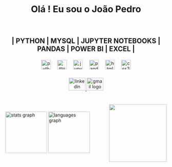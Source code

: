 <br clear="both">

<h1 align="center">Olá ! Eu sou o João Pedro</h1>

###

<br clear="both">

<h2 align="center">| PYTHON | MYSQL | JUPYTER NOTEBOOKS | PANDAS | POWER BI | EXCEL |</h2>

###

<div align="center">
  <img src="https://cdn.jsdelivr.net/gh/devicons/devicon/icons/python/python-original.svg" height="30" alt="python logo"  />
  <img width="12" />
  <img src="https://cdn.jsdelivr.net/gh/devicons/devicon/icons/mysql/mysql-original.svg" height="30" alt="mysql logo"  />
  <img width="12" />
  <img src="https://cdn.jsdelivr.net/gh/devicons/devicon/icons/jupyter/jupyter-original.svg" height="30" alt="jupyter logo"  />
  <img width="12" />
  <img src="https://cdn.jsdelivr.net/gh/devicons/devicon/icons/pandas/pandas-original.svg" height="30" alt="pandas logo"  />
  <img width="12" />
  <img src="https://cdn.jsdelivr.net/gh/devicons/devicon/icons/html5/html5-original.svg" height="30" alt="html5 logo"  />
  <img width="12" />
  <img src="https://cdn.jsdelivr.net/gh/devicons/devicon/icons/css3/css3-original.svg" height="30" alt="css3 logo"  />
</div>

###

<div align="center">
  <a href="www.linkedin.com/in/joão-pedro-silva-schinato-249010332" target="_blank">
    <img src="https://raw.githubusercontent.com/maurodesouza/profile-readme-generator/master/src/assets/icons/social/linkedin/default.svg" width="52" height="40" alt="linkedin logo"  />
  </a>
  <a href="jpsilvaschinato@gmail.com" target="_blank">
    <img src="https://raw.githubusercontent.com/maurodesouza/profile-readme-generator/master/src/assets/icons/social/gmail/default.svg" width="52" height="40" alt="gmail logo"  />
  </a>
</div>

###

<br clear="both">

<img align="right" height="180" src="https://media.tenor.com/c3LZMXbt3W4AAAAi/menft.gif"  />

###

<div align="left">
  <img src="https://github-readme-stats.vercel.app/api?username=JP-schinato&hide_title=false&hide_rank=true&show_icons=true&include_all_commits=true&count_private=true&disable_animations=true&theme=apprentice&locale=pt-br&hide_border=true" height="130" alt="stats graph"  />
  <img src="https://github-readme-stats.vercel.app/api/top-langs?username=JP-schinato&locale=pt-br&hide_title=false&layout=compact&card_width=320&langs_count=6&theme=apprentice&hide_border=true" height="130" alt="languages graph"  />
</div>

###
